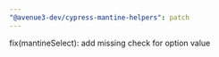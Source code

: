 ```yaml
---
"@avenue3-dev/cypress-mantine-helpers": patch
---
```


fix(mantineSelect): add missing check for option value
